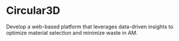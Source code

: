# Circular3D
Develop a web-based platform that leverages data-driven insights to optimize material selection and minimize waste in AM.
